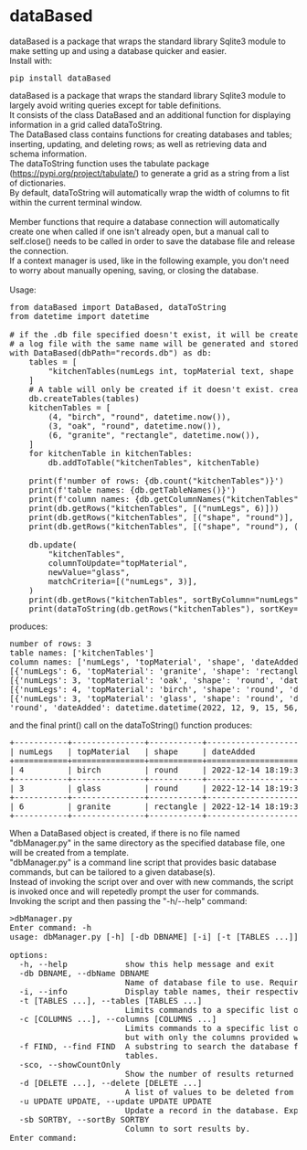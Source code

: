 # dataBased
dataBased is a package that wraps the standard library Sqlite3 module to make setting up and using a database quicker and easier.<br>
Install with:
<pre>pip install dataBased</pre>
dataBased is a package that wraps the standard library Sqlite3 module to largely avoid writing queries except for table definitions.<br>
It consists of the class DataBased and an additional function for displaying information in a grid called dataToString.<br>
The DataBased class contains functions for creating databases and tables; inserting, updating, and deleting rows; 
as well as retrieving data and schema information.<br>
The dataToString function uses the tabulate package (https://pypi.org/project/tabulate/) to generate a grid as a string from a list of dictionaries.<br>
By default, dataToString will automatically wrap the width of columns to fit within the current terminal window.<br><br>
Member functions that require a database connection will
automatically create one when called if one isn't already open,
but a manual call to self.close() needs to be called in order to
save the database file and release the connection.<br>
If a context manager is used, like in the following example, you don't need to worry about manually opening, saving, or closing the database.<br>
<br>
Usage:
<pre>
from dataBased import DataBased, dataToString
from datetime import datetime

# if the .db file specified doesn't exist, it will be created
# a log file with the same name will be generated and stored in the same directory
with DataBased(dbPath="records.db") as db:
    tables = [
        "kitchenTables(numLegs int, topMaterial text, shape text, dateAdded timestamp)"
    ]
    # A table will only be created if it doesn't exist. createTables() will not overwrite an existing table.
    db.createTables(tables)
    kitchenTables = [
        (4, "birch", "round", datetime.now()),
        (3, "oak", "round", datetime.now()),
        (6, "granite", "rectangle", datetime.now()),
    ]
    for kitchenTable in kitchenTables:
        db.addToTable("kitchenTables", kitchenTable)

    print(f'number of rows: {db.count("kitchenTables")}')
    print(f'table names: {db.getTableNames()}')
    print(f'column names: {db.getColumnNames("kitchenTables")}')
    print(db.getRows("kitchenTables", [("numLegs", 6)]))
    print(db.getRows("kitchenTables", [("shape", "round")], sortByColumn="numLegs"))
    print(db.getRows("kitchenTables", [("shape", "round"), ("numLegs", 4)]))

    db.update(
        "kitchenTables",
        columnToUpdate="topMaterial",
        newValue="glass",
        matchCriteria=[("numLegs", 3)],
    )
    print(db.getRows("kitchenTables", sortByColumn="numLegs"))
    print(dataToString(db.getRows("kitchenTables"), sortKey="topMaterial"))
</pre>
produces:
<pre>
number of rows: 3
table names: ['kitchenTables']
column names: ['numLegs', 'topMaterial', 'shape', 'dateAdded']
[{'numLegs': 6, 'topMaterial': 'granite', 'shape': 'rectangle', 'dateAdded': datetime.datetime(2022, 12, 9, 15, 56, 56, 543549)}]
[{'numLegs': 3, 'topMaterial': 'oak', 'shape': 'round', 'dateAdded': datetime.datetime(2022, 12, 9, 15, 56, 56, 543549)}, {'numLegs': 4, 'topMaterial': 'birch', 'shape': 'round', 'dateAdded': datetime.datetime(2022, 12, 9, 15, 56, 56, 543549)}]
[{'numLegs': 4, 'topMaterial': 'birch', 'shape': 'round', 'dateAdded': datetime.datetime(2022, 12, 9, 15, 56, 56, 543549)}]
[{'numLegs': 3, 'topMaterial': 'glass', 'shape': 'round', 'dateAdded': datetime.datetime(2022, 12, 9, 15, 56, 56, 543549)}, {'numLegs': 4, 'topMaterial': 'birch', 'shape': 
'round', 'dateAdded': datetime.datetime(2022, 12, 9, 15, 56, 56, 543549)}, {'numLegs': 6, 'topMaterial': 'granite', 'shape': 'rectangle', 'dateAdded': datetime.datetime(2022, 12, 9, 15, 56, 56, 543549)}]
</pre>
and the final print() call on the dataToString() function produces:
<pre>
+-----------+---------------+-----------+----------------------------+
| numLegs   | topMaterial   | shape     | dateAdded                  |
+===========+===============+===========+============================+
| 4         | birch         | round     | 2022-12-14 18:19:31.501745 |
+-----------+---------------+-----------+----------------------------+
| 3         | glass         | round     | 2022-12-14 18:19:31.501745 |
+-----------+---------------+-----------+----------------------------+
| 6         | granite       | rectangle | 2022-12-14 18:19:31.501745 |
+-----------+---------------+-----------+----------------------------+
</pre>
When a DataBased object is created, if there is no file named "dbManager.py"
in the same directory as the specified database file, one will be created from
a template.<br>
"dbManager.py" is a command line script that provides basic database commands,
but can be tailored to a given database(s).<br>
Instead of invoking the script over and over with new commands,
the script is invoked once and will repetedly prompt the user for commands.<br>
Invoking the script and then passing the "-h/--help" command:
<pre>
>dbManager.py
Enter command: -h
usage: dbManager.py [-h] [-db DBNAME] [-i] [-t [TABLES ...]] [-c [COLUMNS ...]] [-f FIND] [-sco] [-d [DELETE ...]] [-u UPDATE UPDATE] [-sb SORTBY]

options:
  -h, --help            show this help message and exit
  -db DBNAME, --dbName DBNAME
                        Name of database file to use. Required on the first loop if no default is set, but subsequent loops will resuse the same database unless a new one is provided through this arg.
  -i, --info            Display table names, their respective columns, and how many records they contain. If a -t/--tables arg is passed, just the columns and row count for those tables will be shown.
  -t [TABLES ...], --tables [TABLES ...]
                        Limits commands to a specific list of tables. Optional for some commands, required for others. If this is the only arg given (besides -db if not already set), the whole table will be printed to the terminal.
  -c [COLUMNS ...], --columns [COLUMNS ...]
                        Limits commands to a specific list of columns. Optional for some commands, required for others. If this and -t are the only args given (besides -db if not already set), the whole table will be printed to the terminal,
                        but with only the columns provided with this arg.
  -f FIND, --find FIND  A substring to search the database for. If a -c/--columns arg(s) is not given, the values will be matched against all columns. Similarly, if a -t/--tables arg(s) is not given, the values will be searched for in all
                        tables.
  -sco, --showCountOnly
                        Show the number of results returned by -f/--find, but don't print the results to the terminal.
  -d [DELETE ...], --delete [DELETE ...]
                        A list of values to be deleted from the database. A -c/--columns arg must be supplied. A -t/--tables arg must be supplied.
  -u UPDATE UPDATE, --update UPDATE UPDATE
                        Update a record in the database. Expects two arguments: the current value and the new value. A -c/--columns arg must be supplied. A -t/--tables arg must be supplied.
  -sb SORTBY, --sortBy SORTBY
                        Column to sort results by.
Enter command:
</pre>